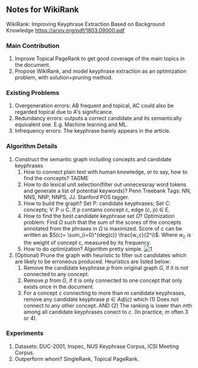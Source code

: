 ## Notes for WikiRank

WikiRank: Improving Keyphrase Extraction Based on Background Knowledge <https://arxiv.org/pdf/1803.09000.pdf>

### Main Contribution

1. Improve Topical PageRank to get good coverage of the main topics in the document.
2. Propose WikiRank, and model keyphrase extraction as an optimization problem, with solution+pruning method.

### Existing Problems

1. Overgeneration errors: AB frequent and topical, AC could also be regarded topical due to A's significance.
2. Redundancy errors: outputs a correct candidate and its semantically equivalent one. E.g. Machine learning and ML.
3. Infrequency errors: The keyphrase barely appears in the article. 

### Algorithm Details

1. Construct the semantic graph including concepts and candidate keyphrases
   1. How to connect plain text with human knowledge, or to say, how to find the concepts? TAGME
   2. How to do lexical unit selection(filter out unnecessray word tokens and generate a list of potential keywords)? Penn Treebank Tags: NN, NNS, NNP, NNPS, JJ. Stanford POS tagger.
   3. How to build the graph? Set P: candidate keyphrases; Set C: concepts; V: P $\cup$ C. If p contains concept c, edge (c, p) $\in$ E. 
   4. How to find the best candidate keyphrase set $\Omega$? Optimization problem: Find  $\Omega$ such that the sum of the scores of the concepts annotated from the phrases in $\Omega$ is maximized. Score of c can be written as $S(c)= \sum_{i=0}^{deg(c)} \frac{w_c}{2^i}$. Where $w_c$ is the weight of concept c, measured by its frequency. 
   5. How to do optimization? Algorithm pretty simple. ![1](/home/jerrry/KeywordExtraction/1.png)
2. (Optional) Prune the graph with heuristic to filter out candidates which are likely to be erroneous produced. Heuristics are listed below:
   1. Remove the candidate keyphrase $p$ from original graph $G$, if it is not connected to any concept.
   2. Remove $p$ from $G$, if it is only connected to one concept that only exists once in the document.
   3. For a concept $c$ connecting to more than $m$ candidate keyphrases, remove any candidate keyphrase $p \in Adj(c)$ which (1) Does not connect to any other concept. AND (2) The ranking is lower than $m$th among all candidate keyphrases conect to $c$. (In practice, $m$ often 3 or 4).

### Experiments

1. Datasets: DUC-2001, Inspec, NUS Keyphrase Corpus, ICSI Meeting Corpus.
2. Outperform whom? SingleRank, Topical PageRank.